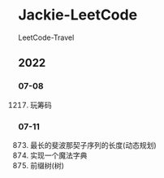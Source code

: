 # Jackie-LeetCode
LeetCode-Travel

## 2022
### 07-08
1217. 玩筹码

### 07-11
873. 最长的斐波那契子序列的长度(动态规划)
676. 实现一个魔法字典
208. 前缀树(树)


